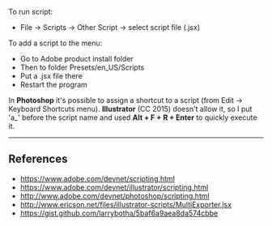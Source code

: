 
To run script:

- File -> Scripts -> Other Script -> select script file (.jsx)

To add a script to the menu:

- Go to Adobe product install folder
- Then to folder Presets/en_US/Scripts
- Put a .jsx file there
- Restart the program

In **Photoshop** it's possible to assign a shortcut to a script (from Edit -> Keyboard Shortcuts menu).
**Illustrator** (CC 2015) doesn't allow it, so I put 'a_' before the script name and used **Alt + F + R + Enter** to quickly execute it. 

---

## References

- https://www.adobe.com/devnet/scripting.html
- https://www.adobe.com/devnet/illustrator/scripting.html
- http://www.adobe.com/devnet/photoshop/scripting.html
- http://www.ericson.net/files/illustrator-scripts/MultiExporter.jsx
- https://gist.github.com/larrybotha/5baf6a9aea8da574cbbe
